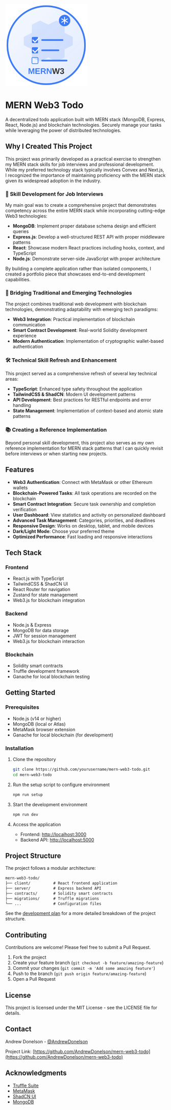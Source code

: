 <img src="https://raw.githubusercontent.com/AndrewDonelson/mern-web3-todo/main/client/public/logo.svg" alt="MERN Web3 Todo" width="256" height="256" /><br />
# MERN Web3 Todo

A decentralized todo application built with MERN stack (MongoDB, Express, React, Node.js) and blockchain technologies. Securely manage your tasks while leveraging the power of distributed technologies.

## Why I Created This Project

This project was primarily developed as a practical exercise to strengthen my MERN stack skills for job interviews and professional development. While my preferred technology stack typically involves Convex and Next.js, I recognized the importance of maintaining proficiency with the MERN stack given its widespread adoption in the industry.

### 💼 Skill Development for Job Interviews

My main goal was to create a comprehensive project that demonstrates competency across the entire MERN stack while incorporating cutting-edge Web3 technologies:

- **MongoDB**: Implement proper database schema design and efficient queries
- **Express.js**: Develop a well-structured REST API with proper middleware patterns
- **React**: Showcase modern React practices including hooks, context, and TypeScript
- **Node.js**: Demonstrate server-side JavaScript with proper architecture

By building a complete application rather than isolated components, I created a portfolio piece that showcases end-to-end development capabilities.

### 🔄 Bridging Traditional and Emerging Technologies

The project combines traditional web development with blockchain technologies, demonstrating adaptability with emerging tech paradigms:

- **Web3 Integration**: Practical implementation of blockchain communication
- **Smart Contract Development**: Real-world Solidity development experience
- **Modern Authentication**: Implementation of cryptographic wallet-based authentication

### 🛠️ Technical Skill Refresh and Enhancement

This project served as a comprehensive refresh of several key technical areas:

- **TypeScript**: Enhanced type safety throughout the application
- **TailwindCSS & ShadCN**: Modern UI development patterns
- **API Development**: Best practices for RESTful endpoints and error handling
- **State Management**: Implementation of context-based and atomic state patterns

### 📚 Creating a Reference Implementation

Beyond personal skill development, this project also serves as my own reference implementation for MERN stack patterns that I can quickly revisit before interviews or when starting new projects.

## Features

- **Web3 Authentication**: Connect with MetaMask or other Ethereum wallets
- **Blockchain-Powered Tasks**: All task operations are recorded on the blockchain
- **Smart Contract Integration**: Secure task ownership and completion verification
- **User Dashboard**: View statistics and activity on personalized dashboard
- **Advanced Task Management**: Categories, priorities, and deadlines
- **Responsive Design**: Works on desktop, tablet, and mobile devices
- **Dark/Light Mode**: Choose your preferred theme
- **Optimized Performance**: Fast loading and responsive interactions

## Tech Stack

### Frontend
- React.js with TypeScript
- TailwindCSS & ShadCN UI
- React Router for navigation
- Zustand for state management
- Web3.js for blockchain integration

### Backend
- Node.js & Express
- MongoDB for data storage
- JWT for session management
- Web3.js for blockchain interaction

### Blockchain
- Solidity smart contracts
- Truffle development framework
- Ganache for local blockchain testing

## Getting Started

### Prerequisites

- Node.js (v14 or higher)
- MongoDB (local or Atlas)
- MetaMask browser extension
- Ganache for local blockchain (for development)

### Installation

1. Clone the repository
   ```bash
   git clone https://github.com/yourusername/mern-web3-todo.git
   cd mern-web3-todo
   ```

2. Run the setup script to configure environment
   ```bash
   npm run setup
   ```

3. Start the development environment
   ```bash
   npm run dev
   ```

4. Access the application
   - Frontend: [http://localhost:3000](http://localhost:3000)
   - Backend API: [http://localhost:5000](http://localhost:5000)

## Project Structure

The project follows a modular architecture:
```
mern-web3-todo/
├── client/          # React frontend application
├── server/          # Express backend API
├── contracts/       # Solidity smart contracts
├── migrations/      # Truffle migrations
└── ...              # Configuration files
```

See the [development plan](development-plan.md) for a more detailed breakdown of the project structure.

## Contributing

Contributions are welcome! Please feel free to submit a Pull Request.

1. Fork the project
2. Create your feature branch (`git checkout -b feature/amazing-feature`)
3. Commit your changes (`git commit -m 'Add some amazing feature'`)
4. Push to the branch (`git push origin feature/amazing-feature`)
5. Open a Pull Request

## License

This project is licensed under the MIT License - see the LICENSE file for details.

## Contact

Andrew Donelson - [@AndrewDonelson](https://x.com/AndrewDonelson)

Project Link: [https://github.com/AndrewDonelson/mern-web3-todo](https://github.com/AndrewDonelson/mern-web3-todo)

## Acknowledgments

- [Truffle Suite](https://trufflesuite.com/)
- [MetaMask](https://metamask.io/)
- [ShadCN UI](https://ui.shadcn.com/)
- [MongoDB](https://www.mongodb.com/)

